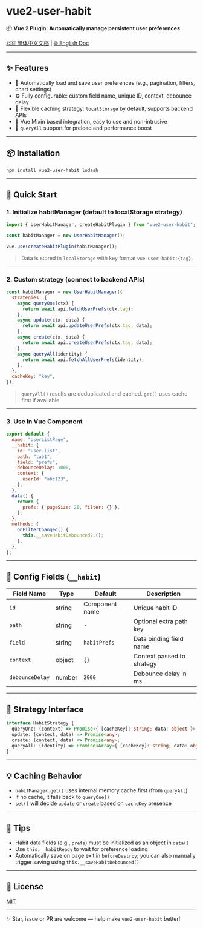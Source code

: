 # vue2-user-habit

📦 **Vue 2 Plugin: Automatically manage persistent user preferences**

[🇨🇳 简体中文文档](./README.zh-CN.md) | [🌐 English Doc](./README.en-US.md)

---

## ✨ Features

- 🔁 Automatically load and save user preferences (e.g., pagination, filters, chart settings)
- ⚙️ Fully configurable: custom field name, unique ID, context, debounce delay
- 💾 Flexible caching strategy: `localStorage` by default, supports backend APIs
- 🧩 Vue Mixin based integration, easy to use and non-intrusive
- 🚀 `queryAll` support for preload and performance boost

---

## 📦 Installation

```bash
npm install vue2-user-habit lodash
```

---

## 🚀 Quick Start

### 1. Initialize habitManager (default to localStorage strategy)

```js
import { UserHabitManager, createHabitPlugin } from "vue2-user-habit";

const habitManager = new UserHabitManager();

Vue.use(createHabitPlugin(habitManager));
```

> Data is stored in `localStorage` with key format `vue-user-habit:{tag}`.

---

### 2. Custom strategy (connect to backend APIs)

```js
const habitManager = new UserHabitManager({
  strategies: {
    async queryOne(ctx) {
      return await api.fetchUserPrefs(ctx.tag);
    },
    async update(ctx, data) {
      return await api.updateUserPrefs(ctx.tag, data);
    },
    async create(ctx, data) {
      return await api.createUserPrefs(ctx.tag, data);
    },
    async queryAll(identity) {
      return await api.fetchAllUserPrefs(identity);
    },
  },
  cacheKey: "key",
});
```

> `queryAll()` results are deduplicated and cached. `get()` uses cache first if available.

---

### 3. Use in Vue Component

```js
export default {
  name: "UserListPage",
  __habit: {
    id: "user-list",
    path: "tab1",
    field: "prefs",
    debounceDelay: 1000,
    context: {
      userId: "abc123",
    },
  },
  data() {
    return {
      prefs: { pageSize: 20, filter: {} },
    };
  },
  methods: {
    onFilterChanged() {
      this.__saveHabitDebounced?.();
    },
  },
};
```

---

## 📘 Config Fields (`__habit`)

| Field Name      | Type   | Default        | Description                |
| --------------- | ------ | -------------- | -------------------------- |
| `id`            | string | Component name | Unique habit ID            |
| `path`          | string | -              | Optional extra path key    |
| `field`         | string | `habitPrefs`   | Data binding field name    |
| `context`       | object | `{}`           | Context passed to strategy |
| `debounceDelay` | number | `2000`         | Debounce delay in ms       |

---

## 🧠 Strategy Interface

```ts
interface HabitStrategy {
  queryOne: (context) => Promise<{ [cacheKey]: string; data: object }>;
  update: (context, data) => Promise<any>;
  create: (context, data) => Promise<any>;
  queryAll: (identity) => Promise<Array<{ [cacheKey]: string; data: object }>>;
}
```

---

## 💡 Caching Behavior

- `habitManager.get()` uses internal memory cache first (from `queryAll`)
- If no cache, it falls back to `queryOne()`
- `set()` will decide `update` or `create` based on `cacheKey` presence

---

## 📎 Tips

- Habit data fields (e.g., `prefs`) must be initialized as an object in `data()`
- Use `this.__habitReady` to wait for preference loading
- Automatically save on page exit in `beforeDestroy`; you can also manually trigger saving using `this.__saveHabitDebounced()`

---

## 📄 License

[MIT](./LICENSE)

---

✨ Star, issue or PR are welcome — help make `vue2-user-habit` better!
